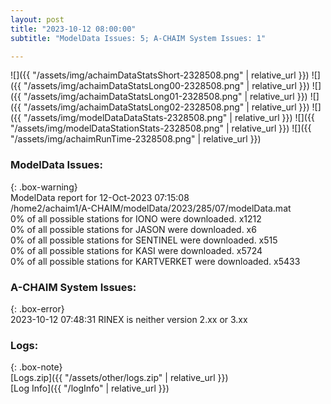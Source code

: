 ```yaml
---
layout: post
title: "2023-10-12 08:00:00"
subtitle: "ModelData Issues: 5; A-CHAIM System Issues: 1"

---
```


![]({{ "/assets/img/achaimDataStatsShort-2328508.png" | relative_url }})
![]({{ "/assets/img/achaimDataStatsLong00-2328508.png" | relative_url }})
![]({{ "/assets/img/achaimDataStatsLong01-2328508.png" | relative_url }})
![]({{ "/assets/img/achaimDataStatsLong02-2328508.png" | relative_url }})
![]({{ "/assets/img/modelDataDataStats-2328508.png" | relative_url }})
![]({{ "/assets/img/modelDataStationStats-2328508.png" | relative_url }})
![]({{ "/assets/img/achaimRunTime-2328508.png" | relative_url }})


### ModelData Issues:  
  
{: .box-warning}  
 ModelData report for 12-Oct-2023 07:15:08   
 /home2/achaim1/A-CHAIM/modelData/2023/285/07/modelData.mat   
 0% of all possible stations for IONO were downloaded. x1212   
 0% of all possible stations for JASON were downloaded. x6   
 0% of all possible stations for SENTINEL were downloaded. x515   
 0% of all possible stations for KASI were downloaded. x5724   
 0% of all possible stations for KARTVERKET were downloaded. x5433   
  
### A-CHAIM System Issues:  
  
{: .box-error}  
2023-10-12 07:48:31 RINEX is neither version 2.xx or 3.xx  

### Logs:  
  
{: .box-note}  
[Logs.zip]({{ "/assets/other/logs.zip" | relative_url }})  
[Log Info]({{ "/logInfo" | relative_url }})  
